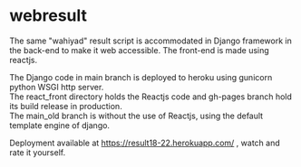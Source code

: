 # webresult
The same "wahiyad" result script is accommodated in Django framework in the back-end to make it web accessible.
The front-end is made using reactjs.

The Django code in main branch is deployed to heroku using gunicorn python WSGI http server.  
The react_front directory holds the Reactjs code and gh-pages branch hold its build release in production.  
The main_old branch is without the use of Reactjs, using the default template engine of django.  
  
Deployment available at https://result18-22.herokuapp.com/ , watch and rate it yourself.
